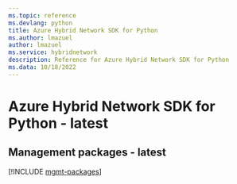 ```yaml
---
ms.topic: reference
ms.devlang: python
title: Azure Hybrid Network SDK for Python
ms.author: lmazuel
author: lmazuel
ms.service: hybridnetwork
description: Reference for Azure Hybrid Network SDK for Python
ms.data: 10/18/2022
---
```

# Azure Hybrid Network SDK for Python - latest

## Management packages - latest
[!INCLUDE [mgmt-packages](hybrid-network-mgmt-index.md)]